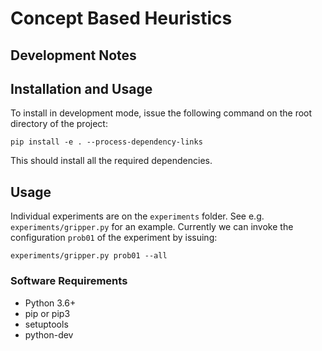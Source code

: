 
# Concept Based Heuristics



## Development Notes


## Installation and Usage

To install in development mode, issue the following command on the root directory of the project:

    pip install -e . --process-dependency-links

This should install all the required dependencies.

## Usage

Individual experiments are on the `experiments` folder. See e.g. `experiments/gripper.py`
for an example. Currently we can invoke the configuration `prob01` of the experiment by issuing:

    experiments/gripper.py prob01 --all


### Software Requirements

* Python 3.6+
* pip or pip3
* setuptools
* python-dev